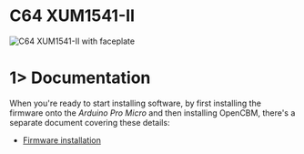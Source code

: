 # C64 XUM1541-II

![C64 XUM1541-II with faceplate](https://github.com/tebl/C64-XUM1541-II/raw/main/gallery/2022-02-19%2000.23.50.jpg)

# 1> Documentation
When you're ready to start installing software, by first installing the firmware onto the *Arduino Pro Micro* and then installing OpenCBM, there's a separate document covering these details:
- [Firmware installation]([https://github.com/Jean-Fred64/C64-XUM1541-II/blob/main/documentation/firmware.md](https://github.com/Jean-Fred64/C64-XUM1541-II/blob/Jean-Fred/documentation/firmware.md))

